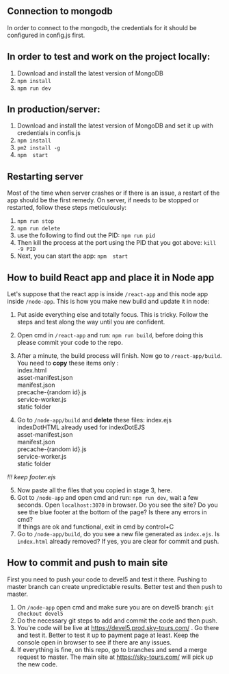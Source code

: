 ## Connection to mongodb
In order to connect to the mongodb, the credentials for it should be configured in config.js first.

## In order to test and work on the project locally:
1. Download and install the latest version of MongoDB
2. `npm install`
3. `npm run dev`

## In production/server:
1. Download and install the latest version of MongoDB and set it up with credentials in confis.js
2. `npm install`
3. `pm2 install -g`
3. `npm  start`

## Restarting server
Most of the time when server crashes or if there is an issue, a restart of the app should be the first remedy.
On server, if needs to be stopped or restarted, follow these steps meticulously:
1. `npm run stop`
2. `npm run delete`
3. use the following to find out the PID:
`npm run pid`
4. Then kill the process at the port using the PID that you got above:
`kill -9 PID `
5. Next, you can start the app:
`npm  start`

## How to build React app and place it in Node app
Let's suppose that the react app is inside `/react-app` and this node app inside `/node-app`. This is how you make new build and update it in node:

1. Put aside everything else and totally focus. This is tricky. Follow the steps and test along the way until you are confident.
2. Open cmd in `/react-app` and run: `npm run build`, before doing this please commit your code to the repo.
3. After a minute, the build process will finish. Now go to `/react-app/build`. You need to <b>copy</b> these items only :<br>
index.html<br/>
asset-manifest.json<br/>
manifest.json<br/>
precache-{random id}.js<br/>
service-worker.js<br/>
static folder<br/>

4. Go to `/node-app/build` and <b>delete</b> these files:
index.ejs<br/>
indexDotHTML already used for indexDotEJS<br/>
asset-manifest.json<br/>
manifest.json<br/>
precache-{random id}.js<br/>
service-worker.js<br/>
static folder<br/>

<i>!!! keep footer.ejs</i>

5. Now paste all the files that you copied in stage 3, here.
6. Got to `/node-app` and open cmd and run: `npm run dev`, wait a few seconds. Open `localhost:3070` in browser. Do you see the site? Do you see the blue footer at the bottom of the page? Is there any errors in cmd?<br>
If things are ok and functional, exit in cmd  by control+C<br>
7. Go to `/node-app/build`, do you see a new file generated as `index.ejs`. Is `index.html` already removed? If yes, you are clear for commit and push.

## How to commit and push to main site
First you need to push your code to devel5 and test it there. Pushing to master branch can create unpredictable results. Better test and then push to master.
1. On `/node-app` open cmd and make sure you are on devel5 branch: `git checkout devel5`
2. Do the necessary git steps to add and commit the code and then push.
3. You're code will be live at https://devel5.prod.sky-tours.com/ . Go there and test it. Better to test it up to payment page at least. Keep the console open in browser to see if there are any issues.
4. If everything is fine, on this repo, go to branches and send a merge request to master. The main site at https://sky-tours.com/ will pick up the new code.
